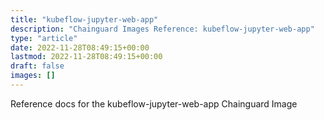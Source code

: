```yaml
---
title: "kubeflow-jupyter-web-app"
description: "Chainguard Images Reference: kubeflow-jupyter-web-app"
type: "article"
date: 2022-11-28T08:49:15+00:00
lastmod: 2022-11-28T08:49:15+00:00
draft: false
images: []
---
```


Reference docs for the kubeflow-jupyter-web-app Chainguard Image
